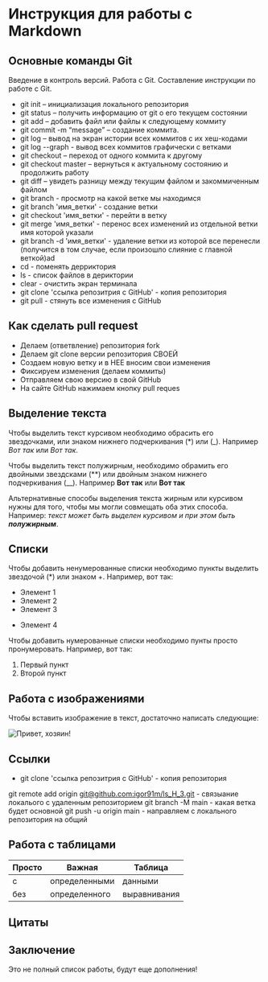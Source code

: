 # Инструкция для работы с Markdown

## Основные команды Git
Введение в контроль версий. Работа с Git. Составление инструкции по работе с Git.

* git init – инициализация локального репозитория
* git status – получить информацию от git о его текущем состоянии
* git add – добавить файл или файлы к следующему коммиту
* git commit -m “message” – создание коммита.
* git log – вывод на экран истории всех коммитов с их хеш-кодами
* git log --graph - вывод всех коммитов графически с ветками
* git checkout – переход от одного коммита к другому
* git checkout master – вернуться к актуальному состоянию и продолжить работу
* git diff – увидеть разницу между текущим файлом и закоммиченным файлом
* git branch - просмотр на какой ветке мы находимся
* git branch 'имя_ветки' - создание ветки
* git checkout 'имя_ветки' - перейти в ветку
* git merge 'имя_ветки' - перенос всех изменений из отдельной ветки имя которой указали
* git branch -d 'имя_ветки' - удаление ветки из которой все перенесли (получится в том случае, если произошло слияние с главной веткой)ad
* cd - поменять дерриктория
* ls - список файлов в дериктории
* clear - очистить экран терминала
* git clone 'ссылка репозитрия c GitHub' - копия репозитория
* git pull - стянуть все изменения с GitHub

## Как сделать pull request
* Делаем   (ответвление) репозитория fork
* Делаем git clone   версии репозитория СВОЕЙ
* Создаем новую ветку и в НЕЕ вносим свои изменения
* Фиксируем изменения (делаем коммиты)
* Отправляем свою версию в свой GitHub
* На сайте GitHub нажимаем кнопку pull reques

## Выделение текста

Чтобы выделить текст курсивом необходимо обрасить его звездочками, или знаком нижнего подчеркивания (*) или (_). Например *Вот так* или _Вот так_.

Чтобы выделить текст полужирным, необходимо обрамить его двойными звездсками (**) или двойным знаком нижнего подчеркивания (__). Например **Вот так** или __Вот так__

Альтернативные способы выделения текста жирным или курсивом нужны для того, чтобы мы могли совмещать оба этих способа. Например: _текст может быть выделен курсивом и при этом быть **полужирным**_.

## Списки

Чтобы добавить ненумерованные списки необходимо пункты выделить звездочой (*) или знаком +.
Например, вот так:
* Элемент 1
* Элемент 2
* Элемент 3
+ Элемент 4

Чтобы добавить нумерованные списки необходимо пунты просто пронумеровать.
Например, вот так:
1. Первый пункт
2. Второй пункт

## Работа с изображениями

Чтобы вставить изображение в текст, достаточно написать следующие:

![Привет, хозяин!](cat.gif)

## Ссылки

* git clone 'ссылка репозитрия c GitHub' - копия репозитория

git remote add origin [git@github.com:igor91m/ls_H_3.git](https://github.com/igor91m/ls_H_3.git) - связыание локалього с удаленным репозиторием
git branch -M main - какая ветка будет основной
git push -u origin main - направляем с локального репозитория на общий

## Работа с таблицами

|Просто |Важная |Таблица |
|----------|-----------|------------|
|с |определенными|данными |
|без |определенного|выравнивания|

## Цитаты

## Заключение
Это не полный список работы, будут еще дополнения!